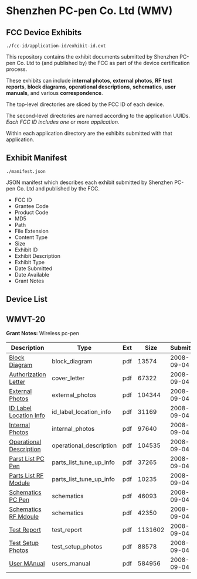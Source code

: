# Shenzhen PC-pen Co. Ltd (WMV)
## FCC Device Exhibits

```
./fcc-id/application-id/exhibit-id.ext
```

This repository contains the exhibit documents submitted by Shenzhen PC-pen Co. Ltd to (and published by) the FCC as part of the device certification process.

These exhibits can include **internal photos**, **external photos**, **RF test reports**, **block diagrams**, **operational descriptions**, **schematics**, **user manuals**, and various **correspondence**.

The top-level directories are sliced by the FCC ID of each device.

The second-level directories are named according to the application UUIDs. *Each FCC ID includes one or more application.*

Within each application directory are the exhibits submitted with that application. 

## Exhibit Manifest

```
./manifest.json
```

JSON manifest which describes each exhibit submitted by Shenzhen PC-pen Co. Ltd and published by the FCC.

- FCC ID
- Grantee Code
- Product Code
- MD5
- Path
- File Extension
- Content Type
- Size
- Exhibit ID
- Exhibit Description
- Exhibit Type
- Date Submitted
- Date Available
- Grant Notes

## Device List
## WMVT-20
**Grant Notes:** Wireless pc-pen

| Description | Type | Ext | Size | Submitted | Available |
| ----------- | ---- | --- | ---- | --------- | --------- |
| [Block Diagram](WMVT-20/f91e5d926529c81b79ceac49fb63697e/994996.pdf) | block_diagram | pdf | 13574 | 2008-09-04 | 2008-09-04 |
| [Authorization Letter](WMVT-20/f91e5d926529c81b79ceac49fb63697e/994995.pdf) | cover_letter | pdf | 67322 | 2008-09-04 | 2008-09-04 |
| [External Photos](WMVT-20/f91e5d926529c81b79ceac49fb63697e/994999.pdf) | external_photos | pdf | 104344 | 2008-09-04 | 2008-09-04 |
| [ID Label Location Info](WMVT-20/f91e5d926529c81b79ceac49fb63697e/995000.pdf) | id_label_location_info | pdf | 31169 | 2008-09-04 | 2008-09-04 |
| [Internal Photos](WMVT-20/f91e5d926529c81b79ceac49fb63697e/995001.pdf) | internal_photos | pdf | 97640 | 2008-09-04 | 2008-09-04 |
| [Operational Description](WMVT-20/f91e5d926529c81b79ceac49fb63697e/995002.pdf) | operational_description | pdf | 104535 | 2008-09-04 | 2008-09-04 |
| [Parst List PC Pen](WMVT-20/f91e5d926529c81b79ceac49fb63697e/994997.pdf) | parts_list_tune_up_info | pdf | 37265 | 2008-09-04 | 2008-09-04 |
| [Parts List RF Module](WMVT-20/f91e5d926529c81b79ceac49fb63697e/994998.pdf) | parts_list_tune_up_info | pdf | 10235 | 2008-09-04 | 2008-09-04 |
| [Schematics PC Pen](WMVT-20/f91e5d926529c81b79ceac49fb63697e/995003.pdf) | schematics | pdf | 46093 | 2008-09-04 | 2008-09-04 |
| [Schematics RF Mdoule](WMVT-20/f91e5d926529c81b79ceac49fb63697e/995004.pdf) | schematics | pdf | 42350 | 2008-09-04 | 2008-09-04 |
| [Test Report](WMVT-20/f91e5d926529c81b79ceac49fb63697e/995005.pdf) | test_report | pdf | 1131602 | 2008-09-04 | 2008-09-04 |
| [Test Setup Photos](WMVT-20/f91e5d926529c81b79ceac49fb63697e/995006.pdf) | test_setup_photos | pdf | 88578 | 2008-09-04 | 2008-09-04 |
| [User MAnual](WMVT-20/f91e5d926529c81b79ceac49fb63697e/995007.pdf) | users_manual | pdf | 584956 | 2008-09-04 | 2008-09-04 |
